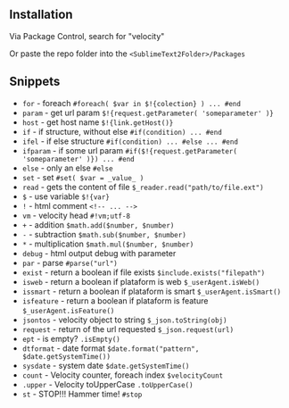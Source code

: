 ## Installation

Via Package Control, search for "velocity"

Or paste the repo folder into the `<SublimeText2Folder>/Packages`

## Snippets

*	``for`` - foreach ``#foreach( $var in $!{colection} ) ... #end``
*	``param`` - get url param ``$!{request.getParameter( 'someparameter' )}``
*	``host`` - get host name ``$!{link.getHost()}``
*	``if`` - if structure, without else ``#if(condition) ... #end``
*	``ifel`` - if else structure ``#if(condition) ... #else ... #end``
*	``ifparam`` - if some url param ``#if($!{request.getParameter( 'someparameter' )}) ... #end``
*	``else`` - only an else ``#else``
*	``set`` - set ``#set( $var = _value_ )``
*	``read`` - gets the content of file ``$_reader.read("path/to/file.ext")``
*	``$`` - use variable ``$!{var}``
*	``!`` - html comment ``<!-- ... -->``
*	``vm`` - velocity head ``#!vm;utf-8``
*	``+`` - addition ``$math.add($number, $number)``
*	``-`` - subtraction ``$math.sub($number, $number)``
*	``*`` - multiplication ``$math.mul($number, $number)``
*	``debug`` - html output debug with parameter
*	``par`` - parse ``#parse("url")``
*	``exist`` - return a boolean if file exists ``$include.exists("filepath")``
*	``isweb`` - return a boolean if plataform is web ``$_userAgent.isWeb()``
*	``issmart`` - return a boolean if plataform is smart ``$_userAgent.isSmart()``
*	``isfeature`` - return a boolean if plataform is feature ``$_userAgent.isFeature()``
*	``jsontos`` - velocity object to string ``$_json.toString(obj)``
*	``request`` - return of the url requested ``$_json.request(url)``
*	``ept`` - is empty? ``.isEmpty()``
*	``dtformat`` - date format ``$date.format("pattern", $date.getSystemTime())``
*	``sysdate`` - system date ``$date.getSystemTime()``
*	``count`` - Velocity counter, foreach index ``$velocityCount``
*	``.upper`` - Velocity toUpperCase ``.toUpperCase()``
*	``st`` - STOP!!! Hammer time! ``#stop``
